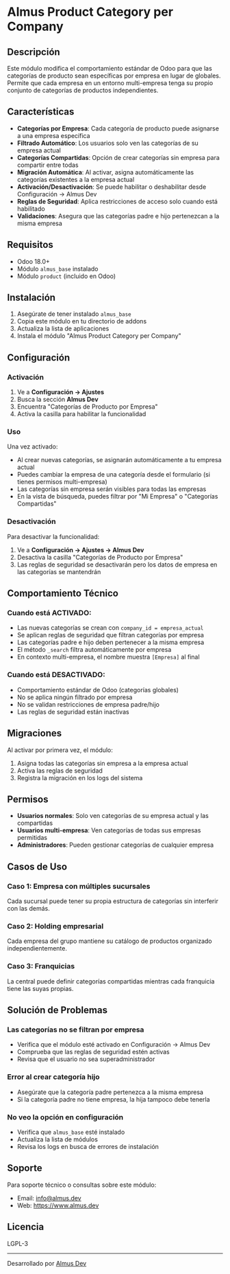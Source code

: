 # Almus Product Category per Company

## Descripción

Este módulo modifica el comportamiento estándar de Odoo para que las categorías de producto sean específicas por empresa en lugar de globales. Permite que cada empresa en un entorno multi-empresa tenga su propio conjunto de categorías de productos independientes.

## Características

- **Categorías por Empresa**: Cada categoría de producto puede asignarse a una empresa específica
- **Filtrado Automático**: Los usuarios solo ven las categorías de su empresa actual
- **Categorías Compartidas**: Opción de crear categorías sin empresa para compartir entre todas
- **Migración Automática**: Al activar, asigna automáticamente las categorías existentes a la empresa actual
- **Activación/Desactivación**: Se puede habilitar o deshabilitar desde Configuración → Almus Dev
- **Reglas de Seguridad**: Aplica restricciones de acceso solo cuando está habilitado
- **Validaciones**: Asegura que las categorías padre e hijo pertenezcan a la misma empresa

## Requisitos

- Odoo 18.0+
- Módulo `almus_base` instalado
- Módulo `product` (incluido en Odoo)

## Instalación

1. Asegúrate de tener instalado `almus_base`
2. Copia este módulo en tu directorio de addons
3. Actualiza la lista de aplicaciones
4. Instala el módulo "Almus Product Category per Company"

## Configuración

### Activación

1. Ve a **Configuración → Ajustes**
2. Busca la sección **Almus Dev**
3. Encuentra "Categorías de Producto por Empresa"
4. Activa la casilla para habilitar la funcionalidad

### Uso

Una vez activado:

- Al crear nuevas categorías, se asignarán automáticamente a tu empresa actual
- Puedes cambiar la empresa de una categoría desde el formulario (si tienes permisos multi-empresa)
- Las categorías sin empresa serán visibles para todas las empresas
- En la vista de búsqueda, puedes filtrar por "Mi Empresa" o "Categorías Compartidas"

### Desactivación

Para desactivar la funcionalidad:

1. Ve a **Configuración → Ajustes → Almus Dev**
2. Desactiva la casilla "Categorías de Producto por Empresa"
3. Las reglas de seguridad se desactivarán pero los datos de empresa en las categorías se mantendrán

## Comportamiento Técnico

### Cuando está ACTIVADO:

- Las nuevas categorías se crean con `company_id = empresa_actual`
- Se aplican reglas de seguridad que filtran categorías por empresa
- Las categorías padre e hijo deben pertenecer a la misma empresa
- El método `_search` filtra automáticamente por empresa
- En contexto multi-empresa, el nombre muestra `[Empresa]` al final

### Cuando está DESACTIVADO:

- Comportamiento estándar de Odoo (categorías globales)
- No se aplica ningún filtrado por empresa
- No se validan restricciones de empresa padre/hijo
- Las reglas de seguridad están inactivas

## Migraciones

Al activar por primera vez, el módulo:

1. Asigna todas las categorías sin empresa a la empresa actual
2. Activa las reglas de seguridad
3. Registra la migración en los logs del sistema

## Permisos

- **Usuarios normales**: Solo ven categorías de su empresa actual y las compartidas
- **Usuarios multi-empresa**: Ven categorías de todas sus empresas permitidas
- **Administradores**: Pueden gestionar categorías de cualquier empresa

## Casos de Uso

### Caso 1: Empresa con múltiples sucursales
Cada sucursal puede tener su propia estructura de categorías sin interferir con las demás.

### Caso 2: Holding empresarial
Cada empresa del grupo mantiene su catálogo de productos organizado independientemente.

### Caso 3: Franquicias
La central puede definir categorías compartidas mientras cada franquicia tiene las suyas propias.

## Solución de Problemas

### Las categorías no se filtran por empresa
- Verifica que el módulo esté activado en Configuración → Almus Dev
- Comprueba que las reglas de seguridad estén activas
- Revisa que el usuario no sea superadministrador

### Error al crear categoría hijo
- Asegúrate que la categoría padre pertenezca a la misma empresa
- Si la categoría padre no tiene empresa, la hija tampoco debe tenerla

### No veo la opción en configuración
- Verifica que `almus_base` esté instalado
- Actualiza la lista de módulos
- Revisa los logs en busca de errores de instalación

## Soporte

Para soporte técnico o consultas sobre este módulo:
- Email: info@almus.dev
- Web: https://www.almus.dev

## Licencia

LGPL-3

---

Desarrollado por [Almus Dev](https://www.almus.dev)
